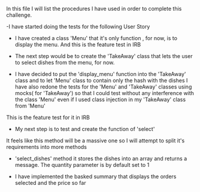 

In this file I will list the procedures I have used in order to complete this challenge.

-I have started doing the tests for the following User Story
<!-- 
 As a customer
 So that I can check if I want to order something
 I would like to see a list of dishes with prices
 -->

 - I have created a class 'Menu' that it's only function , for now, is to display the menu.
 And this is the feature test in IRB
 
 <!-- 
 Makerss-MacBook-Pro-2:takeaway-challenge student$ irb -r './lib/menu.rb' 
2.5.0 :001 > menu = Menu.new
 => #<Menu:0x00007f9fbd042748> 
2.5.0 :002 > menu.display
spring roll: 0.99
char sui bun: 3.99
pork dumpling: 2.99
peking duck: 7.99
fu-king fried rice: 5.99
 => {"spring roll"=>0.99, "char sui bun"=>3.99, "pork dumpling"=>2.99, "peking duck"=>7.99, "fu-king fried rice"=>5.99} 
2.5.0 :003 >  
-->

 - The next step would be to create the 'TakeAway' class that lets the user to select dishes from the menu, for now.

<!-- 
As a customer
So that I can order the meal I want
I would like to be able to select some number of several available dishes 
-->

 - I have decided to put the 'display_menu' function into the 'TakeAway' class and to let 'Menu' class to contain only the hash with the dishes
 I have also redone the tests for the 'Menu' and 'TakeAway' classes using mocks( for 'TakeAway') so that I could test without any interference with the class 'Menu' even if I used class injection in my 'TakeAway' class from 'Menu'

 This is the feature test for it in IRB

 <!-- 
 Makerss-MacBook-Pro-2:takeaway-challenge student$ irb -r './lib/take_away.rb' 
2.5.0 :001 > shop = TakeAway.new
 => #<TakeAway:0x00007fe43d007700 @menu=#<Menu:0x00007fe43d0076d8 @menu_list={"spring roll"=>0.99, "char sui bun"=>3.99, "pork dumpling"=>2.99, "peking duck"=>7.99, "fu-king fried rice"=>5.99}>> 
2.5.0 :002 > shop.display_menu
spring roll: 0.99
char sui bun: 3.99
pork dumpling: 2.99
peking duck: 7.99
fu-king fried rice: 5.99
 => {"spring roll"=>0.99, "char sui bun"=>3.99, "pork dumpling"=>2.99, "peking duck"=>7.99, "fu-king fried rice"=>5.99} 
2.5.0 :003 > 
 -->

- My next step is to test and create the function of 'select'

<!-- 
As a customer
So that I can order the meal I want
I would like to be able to select some number of several available dishes 
-->
  It feels like this method will be a massive one so I will attempt to split it's requirements into more methods

- 'select_dishes' method it stores the dishes into an array and returns a message. The quantity parameter is by default set to 1

<!-- 
Makerss-MacBook-Pro-2:takeaway-challenge student$ irb -r './lib/take_away.rb' 
2.5.0 :001 > t = TakeAway.new
 => #<TakeAway:0x00007fa42f907510 @menu=#<Menu:0x00007fa42f9074e8 @menu_list={"spring roll"=>0.99, "char sui bun"=>3.99, "pork dumpling"=>2.99, "peking duck"=>7.99, "fu-king fried rice"=>5.99}>, @order_list=[]> 
2.5.0 :002 > t.display_menu
spring roll: 0.99
char sui bun: 3.99
pork dumpling: 2.99
peking duck: 7.99
fu-king fried rice: 5.99
 => {"spring roll"=>0.99, "char sui bun"=>3.99, "pork dumpling"=>2.99, "peking duck"=>7.99, "fu-king fried rice"=>5.99} 
2.5.0 :003 > t.select_dishes('peking duck')
 => "1 x peking duck(s) added in your basket!" 
2.5.0 :004 > t.select_dishes('char sui bun', 10)
 => "10 x char sui bun(s) added in your basket!" 
2.5.0 :005 > t.select_dishes('pork dumpling', 5)
 => "5 x pork dumpling(s) added in your basket!" 
2.5.0 :006 > 
 -->
- I have implemented the basked summary that displays the orders selected and the price so far 

<!-- 
Makerss-MacBook-Pro-2:takeaway-challenge student$ irb -r './lib/take_away.rb' 
2.5.0 :001 > t = TakeAway.new
 => #<TakeAway:0x00007fb58b82b110 @menu=#<Menu:0x00007fb58b82aff8 @menu_list={"spring roll"=>0.99, "char sui bun"=>3.99, "pork dumpling"=>2.99, "peking duck"=>7.99, "fu-king fried rice"=>5.99}>, @order_list=[], @price=0> 
2.5.0 :002 > t.select_dishes('char sui bun', 10)
 => "10 x char sui bun(s) added in your basket!" 
2.5.0 :003 > t.select_dishes('peking duck')
 => "1 x peking duck(s) added in your basket!" 
2.5.0 :004 > t.basket_summary
 => "10 x char sui bun(s), 1 x peking duck(s) = £47.89000000000001" 
2.5.0 :005 > t.select_dishes('peking duck')
 => "1 x peking duck(s) added in your basket!" 
2.5.0 :006 > t.select_dishes('char sui bun', 10)
 => "10 x char sui bun(s) added in your basket!" 
2.5.0 :007 > t.basket_summary
 => "10 x char sui bun(s), 1 x peking duck(s), 1 x peking duck(s), 10 x char sui bun(s) = £95.78000000000002" 
2.5.0 :008 >  
-->












